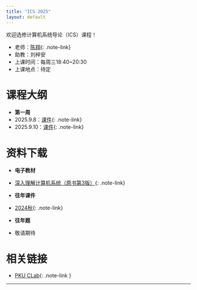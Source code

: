```yaml
---
title: "ICS 2025"
layout: default
---
```


欢迎选修计算机系统导论（ICS）课程！

- 老师：[陈翔](https://if-lab-pku.github.io){: .note-link}
- 助教：刘梓安
- 上课时间：每周三18:40~20:30
- 上课地点：待定

# 课程大纲

- **第一周**
- 2025.9.8：[课件](https://www.baidu.com){: .note-link}
- 2025.9.10：[课件](resource/seminar/Week1.pptx){: .note-link}

# 资料下载

- **电子教材**
- [深入理解计算机系统（原书第3版）](resource/textbook/深入理解计算机系统（原书第3版）.pdf){: .note-link}

- **往年课件**
- [2024秋](resource/lecture/大班课件.rar){: .note-link}

- **往年题**
- 敬请期待


# 相关链接

- [PKU CLab](https://clab.pku.edu.cn/){: .note-link }

---

